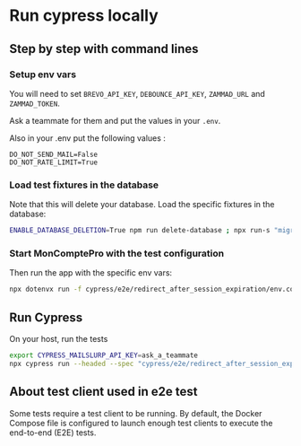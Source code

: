 # Run cypress locally

## Step by step with command lines

### Setup env vars

You will need to set `BREVO_API_KEY`, `DEBOUNCE_API_KEY`, `ZAMMAD_URL` and `ZAMMAD_TOKEN`.

Ask a teammate for them and put the values in your `.env`.

Also in your .env put the following values :

```dotenv
DO_NOT_SEND_MAIL=False
DO_NOT_RATE_LIMIT=True
```

### Load test fixtures in the database

Note that this will delete your database. Load the specific fixtures in the database:

```bash
ENABLE_DATABASE_DELETION=True npm run delete-database ; npx run-s "migrate up" "fixtures:load-ci cypress/e2e/redirect_after_session_expiration/fixtures.sql" "update-organization-info 2000"
```

### Start MonComptePro with the test configuration

Then run the app with the specific env vars:

```bash
npx dotenvx run -f cypress/e2e/redirect_after_session_expiration/env.conf -- npm run dev
```

## Run Cypress

On your host, run the tests

```bash
export CYPRESS_MAILSLURP_API_KEY=ask_a_teammate
npx cypress run --headed --spec "cypress/e2e/redirect_after_session_expiration/index.cy.js"
```

## About test client used in e2e test

Some tests require a test client to be running.
By default, the Docker Compose file is configured to launch enough test clients to execute the end-to-end (E2E) tests.
